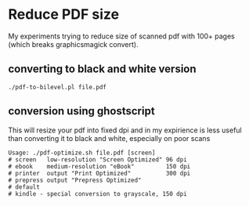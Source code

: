 # Reduce PDF size

My experiments trying to reduce size of scanned pdf
with 100+ pages (which breaks graphicsmagick convert).

## converting to black and white version

```
./pdf-to-bilevel.pl file.pdf
```

## conversion using ghostscript

This will resize your pdf into fixed dpi and in my expirience
is less useful than converting it to black and white, especially
on poor scans

```
Usage: ./pdf-optimize.sh file.pdf [screen]
# screen   low-resolution "Screen Optimized" 96 dpi
# ebook    medium-resolution "eBook"         150 dpi
# printer  output "Print Optimized"          300 dpi
# prepress output "Prepress Optimized"
# default
# kindle - special conversion to grayscale, 150 dpi
```
